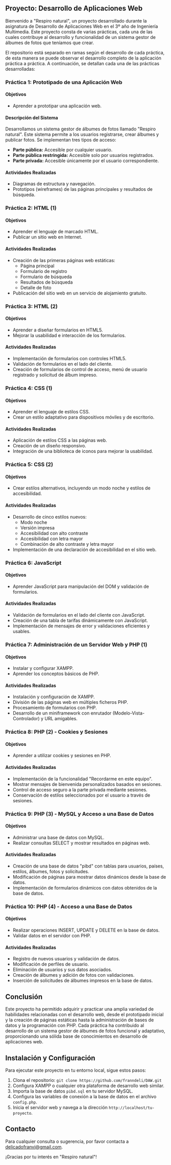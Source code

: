 ## Proyecto: Desarrollo de Aplicaciones Web

Bienvenido a "Respiro natural", un proyecto desarrollado durante la asignatura de Desarrollo de Aplicaciones Web en el 3º año de Ingeniería Multimedia. Este proyecto consta de varias prácticas, cada una de las cuales contribuye al desarrollo y funcionalidad de un sistema gestor de álbumes de fotos que teníamos que crear. 

El repositorio está separado en ramas según el desarrollo de cada práctica, de esta manera se puede observar el desarrollo completo de la aplicación práctica a práctica. A continuación, se detallan cada una de las prácticas desarrolladas:

### Práctica 1: Prototipado de una Aplicación Web

#### Objetivos
- Aprender a prototipar una aplicación web.

#### Descripción del Sistema
Desarrollamos un sistema gestor de álbumes de fotos llamado "Respiro natural". Este sistema permite a los usuarios registrarse, crear álbumes y publicar fotos. Se implementan tres tipos de acceso:
- **Parte pública:** Accesible por cualquier usuario.
- **Parte pública restringida:** Accesible solo por usuarios registrados.
- **Parte privada:** Accesible únicamente por el usuario correspondiente.

#### Actividades Realizadas
- Diagramas de estructura y navegación.
- Prototipos (wireframes) de las páginas principales y resultados de búsqueda.

### Práctica 2: HTML (1)

#### Objetivos
- Aprender el lenguaje de marcado HTML.
- Publicar un sitio web en Internet.

#### Actividades Realizadas
- Creación de las primeras páginas web estáticas:
  - Página principal
  - Formulario de registro
  - Formulario de búsqueda
  - Resultados de búsqueda
  - Detalle de foto
- Publicación del sitio web en un servicio de alojamiento gratuito.

### Práctica 3: HTML (2)

#### Objetivos
- Aprender a diseñar formularios en HTML5.
- Mejorar la usabilidad e interacción de los formularios.

#### Actividades Realizadas
- Implementación de formularios con controles HTML5.
- Validación de formularios en el lado del cliente.
- Creación de formularios de control de acceso, menú de usuario registrado y solicitud de álbum impreso.

### Práctica 4: CSS (1)

#### Objetivos
- Aprender el lenguaje de estilos CSS.
- Crear un estilo adaptativo para dispositivos móviles y de escritorio.

#### Actividades Realizadas
- Aplicación de estilos CSS a las páginas web.
- Creación de un diseño responsivo.
- Integración de una biblioteca de iconos para mejorar la usabilidad.

### Práctica 5: CSS (2)

#### Objetivos
- Crear estilos alternativos, incluyendo un modo noche y estilos de accesibilidad.

#### Actividades Realizadas
- Desarrollo de cinco estilos nuevos:
  - Modo noche
  - Versión impresa
  - Accesibilidad con alto contraste
  - Accesibilidad con letra mayor
  - Combinación de alto contraste y letra mayor
- Implementación de una declaración de accesibilidad en el sitio web.

### Práctica 6: JavaScript

#### Objetivos
- Aprender JavaScript para manipulación del DOM y validación de formularios.

#### Actividades Realizadas
- Validación de formularios en el lado del cliente con JavaScript.
- Creación de una tabla de tarifas dinámicamente con JavaScript.
- Implementación de mensajes de error y validaciones eficientes y usables.

### Práctica 7: Administración de un Servidor Web y PHP (1)

#### Objetivos
- Instalar y configurar XAMPP.
- Aprender los conceptos básicos de PHP.

#### Actividades Realizadas
- Instalación y configuración de XAMPP.
- División de las páginas web en múltiples ficheros PHP.
- Procesamiento de formularios con PHP.
- Desarrollo de un miniframework con enrutador (Modelo-Vista-Controlador) y URL amigables.

### Práctica 8: PHP (2) - Cookies y Sesiones

#### Objetivos
- Aprender a utilizar cookies y sesiones en PHP.

#### Actividades Realizadas
- Implementación de la funcionalidad "Recordarme en este equipo".
- Mostrar mensajes de bienvenida personalizados basados en sesiones.
- Control de acceso seguro a la parte privada mediante sesiones.
- Conservación de estilos seleccionados por el usuario a través de sesiones.

### Práctica 9: PHP (3) - MySQL y Acceso a una Base de Datos

#### Objetivos
- Administrar una base de datos con MySQL.
- Realizar consultas SELECT y mostrar resultados en páginas web.

#### Actividades Realizadas
- Creación de una base de datos "pibd" con tablas para usuarios, países, estilos, álbumes, fotos y solicitudes.
- Modificación de páginas para mostrar datos dinámicos desde la base de datos.
- Implementación de formularios dinámicos con datos obtenidos de la base de datos.

### Práctica 10: PHP (4) - Acceso a una Base de Datos

#### Objetivos
- Realizar operaciones INSERT, UPDATE y DELETE en la base de datos.
- Validar datos en el servidor con PHP.

#### Actividades Realizadas
- Registro de nuevos usuarios y validación de datos.
- Modificación de perfiles de usuario.
- Eliminación de usuarios y sus datos asociados.
- Creación de álbumes y adición de fotos con validaciones.
- Inserción de solicitudes de álbumes impresos en la base de datos.

## Conclusión

Este proyecto ha permitido adquirir y practicar una amplia variedad de habilidades relacionadas con el desarrollo web, desde el prototipado inicial y la creación de páginas estáticas hasta la administración de bases de datos y la programación con PHP. Cada práctica ha contribuido al desarrollo de un sistema gestor de álbumes de fotos funcional y adaptativo, proporcionando una sólida base de conocimientos en desarrollo de aplicaciones web.

## Instalación y Configuración

Para ejecutar este proyecto en tu entorno local, sigue estos pasos:

1. Clona el repositorio: `git clone https://github.com/franndeli/DAW.git`
2. Configura XAMPP o cualquier otra plataforma de desarrollo web similar.
3. Importa la base de datos `pibd.sql` en tu servidor MySQL.
4. Configura las variables de conexión a la base de datos en el archivo `config.php`.
5. Inicia el servidor web y navega a la dirección `http://localhost/tu-proyecto`.

## Contacto

Para cualquier consulta o sugerencia, por favor contacta a [delicadofranvi@gmail.com](mailto:delicadofranvi@gmail.com).

¡Gracias por tu interés en "Respiro natural"!
